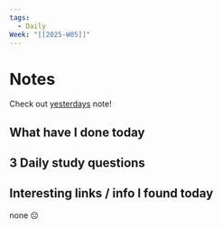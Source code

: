 ```yaml
---
tags:
  - Daily
Week: "[[2025-W05]]"
---
```


# Notes

Check out [yesterdays](2025-01-27) note!

## What have I done today

## 3 Daily study questions

## Interesting links / info I found today

none 😔
